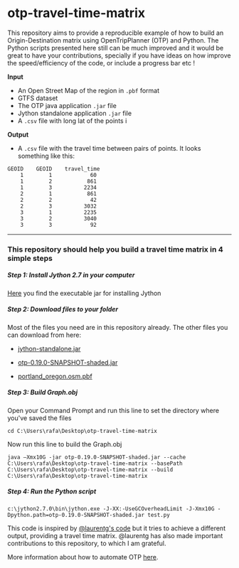 # otp-travel-time-matrix
This repository aims to provide a reproducible example of how to build an Origin-Destination matrix using OpenTripPlanner (OTP) and Python. The Python scripts presented here still can be much improved and it would be great to have your contributions, specially if you have ideas on how improve the speed/efficiency of the code, or include a progress bar etc !

**Input**
* An Open Street Map of the region in `.pbf` format
* GTFS dataset
* The OTP java application `.jar` file
*  Jython standalone application `.jar` file
* A  `.csv` file with long lat of the points i

**Output**
* A `.csv` file with the travel time between pairs of points. It looks something like this:
```
GEOID    GEOID    travel_time
    1        1            60
    1        2           861
    1        3          2234
    2        1           861
    2        2            42
    2        3          3032
    3        1          2235
    3        2          3040
    3        3            92
```

___
### This repository should help you build a travel time matrix in 4 simple steps


##### Step 1: Install Jython 2.7 in your computer
[Here](http://www.jython.org/downloads.html) you find the executable jar for installing Jython

##### Step 2: Download files to your folder

Most of the files you need are in this repository already. The other files you can download from here:

* [jython-standalone.jar](http://search.maven.org/remotecontent?filepath=org/python/jython-standalone/2.7.0/jython-standalone-2.7.0.jar)

* [otp-0.19.0-SNAPSHOT-shaded.jar](http://dev.opentripplanner.org/jars/otp-0.19.0-SNAPSHOT-shaded.jar)
* [portland_oregon.osm.pbf](https://s3.amazonaws.com/metro-extracts.mapzen.com/portland_oregon.osm.pbf)


##### Step 3: Build Graph.obj
Open your Command Prompt and run this line to set the directory where you've saved the files

`cd C:\Users\rafa\Desktop\otp-travel-time-matrix`

Now run this line to build the Graph.obj

`java –Xmx10G -jar otp-0.19.0-SNAPSHOT-shaded.jar --cache C:\Users\rafa\Desktop\otp-travel-time-matrix --basePath C:\Users\rafa\Desktop\otp-travel-time-matrix --build C:\Users\rafa\Desktop\otp-travel-time-matrix`


##### Step 4: Run the Python script

`c:\jython2.7.0\bin\jython.exe -J-XX:-UseGCOverheadLimit -J-Xmx10G -Dpython.path=otp-0.19.0-SNAPSHOT-shaded.jar test.py`





This code is inspired by [@laurentg's code](https://github.com/opentripplanner/OpenTripPlanner/blob/master/src/test/resources/scripts/test.py) but it tries to achieve a different output, providing a travel time matrix. @laurentg has also made important contributions to this repository, to which I am grateful.

More information about how to automate OTP [here](http://docs.opentripplanner.org/en/latest/Scripting/).

